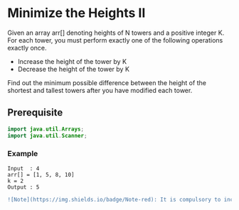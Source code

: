 # Minimize the Heights II
Given an array arr[] denoting heights of N towers and a positive integer K. 
For each tower, you must perform exactly one of the following operations exactly once.
- Increase the height of the tower by K
- Decrease the height of the tower by K

Find out the minimum possible difference between the height of the shortest and tallest towers after you have modified each tower.
## Prerequisite
```java
import java.util.Arrays;
import java.util.Scanner;
```
### Example
```
Input  : 4
arr[] = [1, 5, 8, 10]
k = 2
Output : 5
```
```diff
![Note](https://img.shields.io/badge/Note-red): It is compulsory to increase or decrease the height by K for each tower. After the operation, the resultant array should not contain any negative integers.
```
